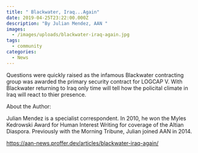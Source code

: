 ```yaml
---
title: " Blackwater, Iraq...Again"
date: 2019-04-25T23:22:00.000Z
description: "By Julian Mendez, AAN "
images:
  - /images/uploads/blackwater-iraq-again.jpg
tags:
  - community
categories:
  - News
---
```

<!--StartFragment-->

Questions were quickly raised as the infamous Blackwater contracting group was awarded the primary security contract for LOGCAP V. With Blackwater returning to Iraq only time will tell how the policital climate in Iraq will react to thier presence.

About the Author: 

Julian Mendez is a specialist correspondent. In 2010, he won the Myles Kedrowski Award for Human Interest Writing for coverage of the Altian Diaspora. Previously with the Morning Tribune, Julian joined AAN in 2014.

https://aan-news.proffer.dev/articles/blackwater-iraq-again/

<!--EndFragment-->